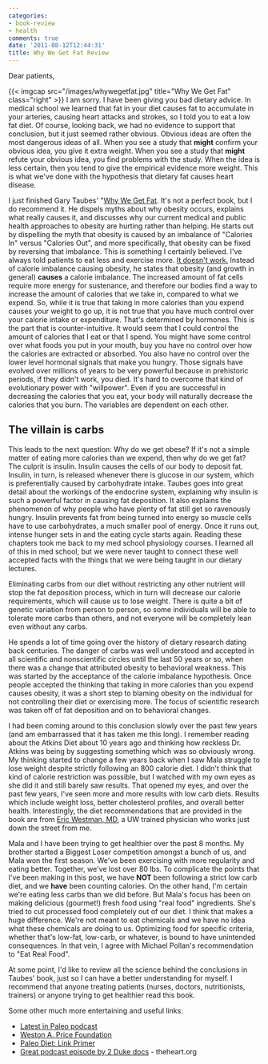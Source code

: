 ```yaml
---
categories:
- book-review
- health
comments: true
date: '2011-08-12T12:44:31'
title: Why We Get Fat Review
---
```



Dear patients,

{{< imgcap src="/images/whywegetfat.jpg" title="Why We Get Fat" class="right" >}}
I am sorry. I have been giving you bad dietary advice. In medical
school we learned that fat in your diet causes fat to accumulate in
your arteries, causing heart attacks and strokes, so I told you to eat
a low fat diet. Of course, looking back, we had no evidence to support
that conclusion, but it just seemed rather obvious. Obvious ideas are
often the most dangerous ideas of all. When you see a study that
**might** confirm your obvious idea, you give it extra weight. When
you see a study that **might** refute your obvious idea, you find
problems with the study. When the idea is less certain, then you tend
to give the empirical evidence more weight. This is what we've done
with the hypothesis that dietary fat causes heart disease.

I just finished Gary Taubes' "[Why We Get Fat](http://www.amazon.com/gp/product/0307272702/ref=as_li_ss_tl?ie=UTF8&tag=vinodkurupshomep&linkCode=as2&camp=217145&creative=399369&creativeASIN=0307272702). It's
not a perfect book, but I do recommend it. He dispels myths about why
obesity occurs, explains what really causes it, and discusses why our
current medical and public health approaches to obesity are hurting
rather than helping. He starts out by dispelling the myth that obesity
is caused by an imbalance of "Calories In" versus "Calories Out", and
more specifically, that obesity can be fixed by reversing that
imbalance. This is something I certainly believed. I've always told
patients to eat less and exercise more. [It doesn't work.](/blog/2006/10/23/health-at-every-size/) Instead of calorie
imbalance causing obesity, he states that obesity (and growth in
general) **causes** a calorie imbalance. The increased amount of fat
cells require more energy for sustenance, and therefore our bodies
find a way to increase the amount of calories that we take in,
compared to what we expend. So, while it is true that taking in more
calories than you expend causes your weight to go up, it is not true
that you have much control over your calorie intake or
expenditure. That's determined by hormones. This is the part that is
counter-intuitive. It would seem that I could control the amount of
calories that I eat or that I spend. You might have some control over
what foods you put in your mouth, buy you have no control over how the
calories are extracted or absorbed. You also have no control over the
lower level hormonal signals that make you hungry. Those signals have
evolved over millions of years to be very powerful because in
prehistoric periods, if they didn't work, you died. It's hard to
overcome that kind of evolutionary power with "willpower". Even if you
are successful in decreasing the calories that you eat, your body will
naturally decrease the calories that you burn. The variables are
dependent on each other.

## The villain is carbs
This leads to the next question: Why do we get obese? If it's not a
simple matter of eating more calories than we expend, then why do we
get fat? The culprit is insulin. Insulin causes the cells of our body
to deposit fat. Insulin, in turn, is released whenever there is
glucose in our system, which is preferentially caused by carbohydrate
intake. Taubes goes into great detail about
the workings of the endocrine system, explaining why insulin is such a
powerful factor in causing fat deposition. It also explains the
phenomenon of why people who have plenty of fat still get so
ravenously hungry. Insulin prevents fat from being turned into energy
so muscle cells have to use carbohydrates, a much smaller pool of
energy. Once it runs out, intense hunger sets in and the eating cycle
starts again. Reading these chapters took me back to my med school
physiology courses. I learned all of this in med school, but we were
never taught to connect these well accepted facts with the things that
we were being taught in our dietary lectures.

Eliminating carbs from our diet without restricting any other nutrient
will stop the fat deposition process, which in turn will decrease our
calorie requirements, which will cause us to lose weight. There is
quite a bit of genetic variation from person to person, so some
individuals will be able to tolerate more carbs than others, and not
everyone will be completely lean even without any carbs.

He spends a lot of time going over the history of dietary research
dating back centuries. The danger of carbs was well understood and
accepted in all scientific and nonscientific circles until the last 50
years or so, when there was a change that attributed obesity to
behavioral weakness. This was started by the acceptance of the calorie
imbalance hypothesis. Once people accepted the thinking that taking in
more calories than you expend causes obesity, it was a short step to
blaming obesity on the individual for not controlling their diet or
exercising more. The focus of scientific research was taken off of fat
deposition and on to behavioral changes.

I had been coming around to this conclusion slowly over the past few
years (and am embarrassed that it has taken me this long). I remember
reading about the Atkins Diet about 10 years ago and thinking how
reckless Dr. Atkins was being by suggesting something which was so
obviously wrong. My thinking started to change a few years back when I
saw Mala struggle to lose weight despite strictly following an 800
calorie diet. I didn't think that kind of calorie restriction was
possible, but I watched with my own eyes as she did it and still
barely saw results. That opened my eyes, and over the past few years,
I've seen more and more results with low carb diets. Results which
include weight loss, better cholesterol profiles, and overall better
health. Interestingly, the diet recommendations that are provided in
the book are from [Eric Westman, MD](http://www.dukehealth.org/physicians/eric_c_westman), a UW trained
physician who works just down the street from me.

Mala and I have been trying to get healthier over the past 8
months. My brother started a Biggest Loser competition amongst a bunch
of us, and Mala won the first season. We've been exercising with more
regularity and eating better. Together, we've lost over 80 lbs. To
complicate the points that I've been making in this post, we have
**NOT** been following a strict low carb diet, and we **have** been
counting calories. On the other hand, I'm certain we're eating less
carbs than we did before. But Mala's focus has been on making
delicious (gourmet!) fresh food using "real food" ingredients. She's
tried to cut processed food completely out of our diet. I think that
makes a huge difference. We're not meant to eat chemicals and we have
no idea what these chemicals are doing to us. Optimizing food for
specific criteria, whether that's low-fat, low-carb, or whatever, is
bound to have unintended consequences. In that vein, I agree with
Michael Pollan's recommendation to "Eat Real Food".

At some point, I'd like to review all the science behind the
conclusions in Taubes' book, just so I can have a better understanding
for myself. I recommend that anyone treating patients (nurses,
doctors, nutritionists, trainers) or anyone trying to get healthier
read this book.
 
Some other much more entertaining and useful links:

- [Latest in Paleo podcast](http://www.latestinpaleo.com/)
- [Weston A. Price Foundation](http://www.westonaprice.org/)
- [Paleo Diet: Link Primer](http://hivelogic.com/articles/the-paleo-diet-a-link-primer/)
- [Great podcast episode by 2 Duke docs](http://radio.theheart.org/bob-harrington-show/2010/12/10/31-atkins-diet-obesity-and-cardiovascular-disease-risk-with-dr-eric-westman) - theheart.org
